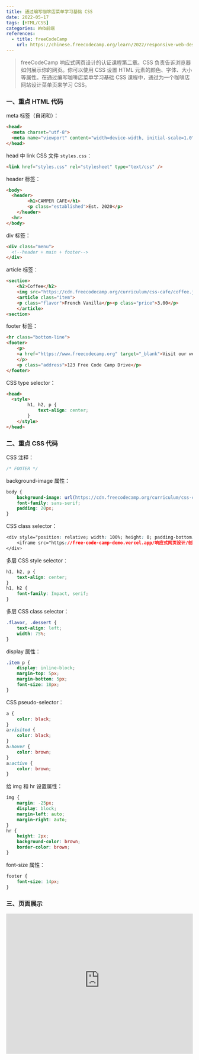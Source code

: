 ```yaml
---
title: 通过编写咖啡店菜单学习基础 CSS
date: 2022-05-17
tags: [HTML/CSS]
categories: Web前端
references: 
  - title: freeCodeCamp
    url: https://chinese.freecodecamp.org/learn/2022/responsive-web-design
---
```


> freeCodeCamp 响应式网页设计的认证课程第二章。CSS 负责告诉浏览器如何展示你的网页。你可以使用 CSS 设置 HTML 元素的颜色、字体、大小等属性。在通过编写咖啡店菜单学习基础 CSS 课程中，通过为一个咖啡店网站设计菜单页来学习 CSS。

<!--more-->

### 一、重点 HTML 代码

meta 标签（自闭和）：

```HTML
<head>
  <meta charset="utf-8">
  <meta name="viewport" content="width=device-width, initial-scale=1.0" />
</head>
```

head 中 link CSS 文件 `styles.css`：

```html
<link href="styles.css" rel="stylesheet" type="text/css" />
```

header 标签：

```html
<body>
  <header>
		<h1>CAMPER CAFE</h1>
		<p class="established">Est. 2020</p>
	</header>
  <hr>
</body>
```

div 标签：

```html
<div class="menu">
  <!--header + main + footer-->
</div>
```

article 标签：

```html
<section>
	<h2>Coffee</h2>
	<img src="https://cdn.freecodecamp.org/curriculum/css-cafe/coffee.jpg" alt="coffee icon"/>
	<article class="item">
	<p class="flavor">French Vanilla</p><p class="price">3.00</p>
	</article>
<section>
```

footer 标签：

```html
<hr class="bottom-line">
<footer>
	<p>
	<a href="https://www.freecodecamp.org" target="_blank">Visit our website</a>
	</p>
	<p class="address">123 Free Code Camp Drive</p>
</footer>
```

CSS type selector：

```html
<head>
  <style>
		h1, h2, p {
			text-align: center;
		}
	</style>
</head>
```

### 二、重点 CSS 代码

CSS 注释：

```CSS
/* FOOTER */
```

background-image 属性：

```CSS
body {
    background-image: url(https://cdn.freecodecamp.org/curriculum/css-cafe/beans.jpg);
    font-family: sans-serif;
    padding: 20px;
}
```

CSS class selector：

```CSS
<div style="position: relative; width: 100%; height: 0; padding-bottom: 75%;">
    <iframe src="https://free-code-camp-demo.vercel.app/响应式网页设计/创建一副毕加索绘画来学习中级CSS/index.html" border="0" frameborder="no" framespacing="0" allowfullscreen="true" style="position: absolute; width: 100%; height: 100%; left: 0; top: 0;"></iframe>
</div>
```

多层 CSS style selector：

```CSS
h1, h2, p {
    text-align: center;
}
h1, h2 {
    font-family: Impact, serif;
}
```

多层 CSS class selector：

```CSS
.flavor, .dessert {
    text-align: left;
    width: 75%;
}
```

display 属性：

```css
.item p {
    display: inline-block;
    margin-top: 5px;
    margin-bottom: 5px;
    font-size: 18px;
}
```

CSS pseudo-selector：

```CSS
a {
    color: black;
}
a:visited {
    color: black;
}
a:hover {
    color: brown;
}
a:active {
    color: brown;
}
```

给 img 和 hr 设置属性：

```CSS
img {
    margin: -25px;
    display: block;
    margin-left: auto;
    margin-right: auto;
}
hr {
    height: 2px;
    background-color: brown;
    border-color: brown;
}
```

font-size 属性：

```CSS
footer {
    font-size: 14px;
}
```

### 三、页面展示

<div style="position: relative; width: 100%; height: 0; padding-bottom: 75%;">
    <iframe src="https://free-code-camp-demo.vercel.app/响应式网页设计/通过编写咖啡店菜单学习基础CSS/index.html" border="0" frameborder="no" framespacing="0" allowfullscreen="true" style="position: absolute; width: 100%; height: 100%; left: 0; top: 0;"></iframe>
</div>
